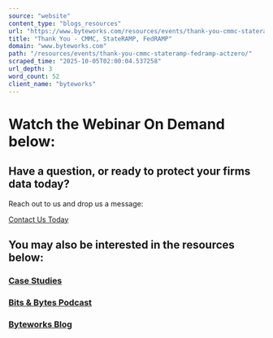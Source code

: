 ```yaml
---
source: "website"
content_type: "blogs_resources"
url: "https://www.byteworks.com/resources/events/thank-you-cmmc-stateramp-fedramp-actzero/"
title: "Thank You - CMMC, StateRAMP, FedRAMP"
domain: "www.byteworks.com"
path: "/resources/events/thank-you-cmmc-stateramp-fedramp-actzero/"
scraped_time: "2025-10-05T02:00:04.537258"
url_depth: 3
word_count: 52
client_name: "byteworks"
---
```


# Watch the Webinar On Demand below:

## Have a question, or ready to protect your firms data today?  
Reach out to us and drop us a message:

[Contact Us Today](https://www.byteworks.com/contact/)

## You may also be interested in the resources below:

### [Case Studies](https://www.byteworks.com/resources/case-studies/)

### [Bits & Bytes Podcast](https://www.byteworks.com/bits-and-bytes-podcast/)

### [Byteworks Blog](https://www.byteworks.com/resources/blog/)